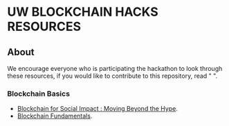 # UW BLOCKCHAIN HACKS RESOURCES 

## About 
We encourage everyone who is participating the hackathon to look through these resources, if you would like to contribute to this repository, read " ".

### Blockchain Basics

* [Blockchain for Social Impact : Moving Beyond the Hype](https://www.gsb.stanford.edu/sites/gsb/files/publication-pdf/study-blockchain-impact-moving-beyond-hype.pdf).
* [Blockchain Fundamentals](https://www.notion.so/Resources-to-get-started-3f85419cb7d9469a993af374f835d773).

